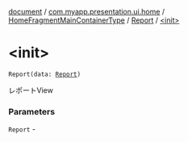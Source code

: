 [document](../../../index.md) / [com.myapp.presentation.ui.home](../../index.md) / [HomeFragmentMainContainerType](../index.md) / [Report](index.md) / [&lt;init&gt;](./-init-.md)

# &lt;init&gt;

`Report(data: `[`Report`](index.md#Report)`)`

レポートView

### Parameters

`Report` - 